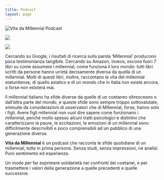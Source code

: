 ```yaml
---
title: Podcast
layout: page
---
```


<img class="image" src="{{site.url}}/assets/images/podcast/VitaDaMillennial_logo_podcast.png" alt="Vita da Millennial Podcast">

<a href="https://podcasts.apple.com/it/podcast/vita-da-millennial/id1491071753"><img class="image" src="{{site.url}}/assets/images/podcast/Apple_Podcasts_Listen.png"></a>

<a href="https://open.spotify.com/show/3n2nXoWafjEx87EJyZ14b8"><img class="image" src="{{site.url}}/assets/images/podcast/Spotify_Podcast_Listen.png"></a>

Cercando su Google, i risultati di ricerca sulla parola ‘Millennial’ producono poca testimonianza tangibile. Cercando su Amazon, invece, escono fuori 7 libri su come assumere i millennial, come funziona il loro mondo: tutti libri scritti da persone hanno un’età decisamente diversa da quella di un millennial. Molti di questi libri, inoltre, raccontano la vita del millennial statunitense, di quello asiatico e di un mondo che in Italia non esiste ancora, o forse non esisterà mai.

Il millennial italiano ha sfide diverse da quelle di un coetaneo oltreoceano o dall’altra parte del mondo, e queste sfide sono sempre troppo sottovalutate, sminuite da considerazioni di osservatori che di Millennial, forse, hanno solo i figli. Avere figli millennial non vuol dire sapere come funzionano i millennial, perché molto spesso alcuni tratti psicologici e distintivi che caratterizzano le paure, le eccitazioni, le emozioni di un millennial sono difficilmente descrivibili e poco comprensibili ad un pubblico di una generazione diversa.

**Vita da Millennial** è un podcast che racconta le sfide quotidiane di un millennial, tutto in prima persona. Senza studi, senza impressioni, né analisi. Puro sentimento ed esperienza.

Un modo per far esprimere solidarietà nei confronti dei coetanei, e per trasmettere i valori della generazione a quelle precedenti e quelle successive.

<script src="//rss.bloople.net/?url=https%3A%2F%2Fanchor.fm%2Fs%2F2affe2c%2Fpodcast%2Frss&detail=-1&showtitle=false&type=js"></script>

